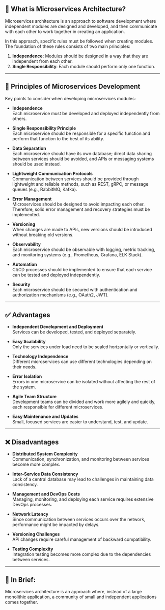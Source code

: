 ## 🧱 What is Microservices Architecture?

Microservices architecture is an approach to software development where independent modules are designed and developed, and then communicate with each other to work together in creating an application.

In this approach, specific rules must be followed when creating modules. The foundation of these rules consists of two main principles:

1. **Independence**: Modules should be designed in a way that they are independent from each other.
2. **Single Responsibility**: Each module should perform only one function.

---

## 🎯 Principles of Microservices Development

Key points to consider when developing microservices modules:

- **Independence**  
  Each microservice must be developed and deployed independently from others.

- **Single Responsibility Principle**  
  Each microservice should be responsible for a specific function and perform that function to the best of its ability.

- **Data Separation**  
  Each microservice should have its own database; direct data sharing between services should be avoided, and APIs or messaging systems should be used instead.

- **Lightweight Communication Protocols**  
  Communication between services should be provided through lightweight and reliable methods, such as REST, gRPC, or message queues (e.g., RabbitMQ, Kafka).

- **Error Management**  
  Microservices should be designed to avoid impacting each other. Therefore, solid error management and recovery strategies must be implemented.

- **Versioning**  
  When changes are made to APIs, new versions should be introduced without breaking old versions.

- **Observability**  
  Each microservice should be observable with logging, metric tracking, and monitoring systems (e.g., Prometheus, Grafana, ELK Stack).

- **Automation**  
  CI/CD processes should be implemented to ensure that each service can be tested and deployed independently.

- **Security**  
  Each microservice should be secured with authentication and authorization mechanisms (e.g., OAuth2, JWT).

---

## ✅ Advantages

- **Independent Development and Deployment**  
  Services can be developed, tested, and deployed separately.

- **Easy Scalability**  
  Only the services under load need to be scaled horizontally or vertically.

- **Technology Independence**  
  Different microservices can use different technologies depending on their needs.

- **Error Isolation**  
  Errors in one microservice can be isolated without affecting the rest of the system.

- **Agile Team Structure**  
  Development teams can be divided and work more agilely and quickly, each responsible for different microservices.

- **Easy Maintenance and Updates**  
  Small, focused services are easier to understand, test, and update.

---

## ❌ Disadvantages

- **Distributed System Complexity**  
  Communication, synchronization, and monitoring between services become more complex.

- **Inter-Service Data Consistency**  
  Lack of a central database may lead to challenges in maintaining data consistency.

- **Management and DevOps Costs**  
  Managing, monitoring, and deploying each service requires extensive DevOps processes.

- **Network Latency**  
  Since communication between services occurs over the network, performance might be impacted by delays.

- **Versioning Challenges**  
  API changes require careful management of backward compatibility.

- **Testing Complexity**  
  Integration testing becomes more complex due to the dependencies between services.

---

## 📌 In Brief:
Microservices architecture is an approach where, instead of a large monolithic application, a community of small and independent applications comes together.

